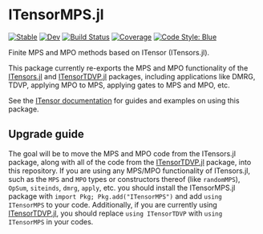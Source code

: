 # ITensorMPS.jl

[![Stable](https://img.shields.io/badge/docs-stable-blue.svg)](https://itensor.github.io/ITensorMPS.jl/stable/)
[![Dev](https://img.shields.io/badge/docs-dev-blue.svg)](https://itensor.github.io/ITensorMPS.jl/dev/)
[![Build Status](https://github.com/ITensor/ITensorMPS.jl/actions/workflows/CI.yml/badge.svg?branch=main)](https://github.com/ITensor/ITensorMPS.jl/actions/workflows/CI.yml?query=branch%3Amain)
[![Coverage](https://codecov.io/gh/ITensor/ITensorMPS.jl/branch/main/graph/badge.svg)](https://codecov.io/gh/ITensor/ITensorMPS.jl)
[![Code Style: Blue](https://img.shields.io/badge/code%20style-blue-4495d1.svg)](https://github.com/invenia/BlueStyle)

Finite MPS and MPO methods based on ITensor (ITensors.jl).

This package currently re-exports the MPS and MPO functionality of the [ITensors.jl](https://github.com/ITensor/ITensors.jl) and [ITensorTDVP.jl](https://github.com/ITensor/ITensorTDVP.jl) packages, including applications like DMRG, TDVP, applying MPO to MPS, applying gates to MPS and MPO, etc.

See the [ITensor documentation](https://itensor.github.io/ITensors.jl/dev) for guides and examples on using this package.

## Upgrade guide

The goal will be to move the MPS and MPO code from the ITensors.jl package, along with all of the code from the [ITensorTDVP.jl](https://github.com/ITensor/ITensorTDVP.jl) package, into this repository. If you are using any MPS/MPO functionality of ITensors.jl, such as the `MPS` and `MPO` types or constructors thereof (like `randomMPS`), `OpSum`, `siteinds`, `dmrg`, `apply`, etc. you should install the ITensorMPS.jl package with `import Pkg; Pkg.add("ITensorMPS")` and add `using ITensorMPS` to your code. Additionally, if you are currently using [ITensorTDVP.jl](https://github.com/ITensor/ITensorTDVP.jl), you should replace `using ITensorTDVP` with `using ITensorMPS` in your codes.
